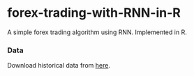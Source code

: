 # forex-trading-with-RNN-in-R
A simple forex trading algorithm using RNN. Implemented in R. 

### Data 
Download historical data from [here](http://www.histdata.com/download-free-forex-data/?/ascii/1-minute-bar-quotes). 
